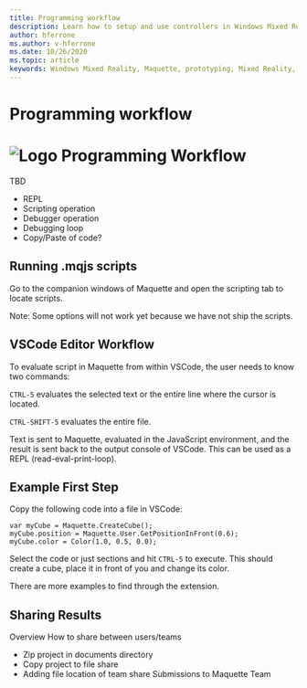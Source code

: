 ```yaml
---
title: Programming workflow
description: Learn how to setup and use controllers in Windows Mixed Reality.
author: hferrone
ms.author: v-hferrone
ms.date: 10/26/2020
ms.topic: article
keywords: Windows Mixed Reality, Maquette, prototyping, Mixed Reality, Virtual Reality, VR, MR, Feedback, Feedback Hub, bugs
---
```


# Programming workflow

![Logo](/doc_staging/images/MaquetteIcon.png) Programming Workflow
============
TBD
* REPL
* Scripting operation
* Debugger operation
* Debugging loop
* Copy/Paste of code?

Running .mqjs scripts
------------------
Go to the companion windows of Maquette and open the scripting tab to locate scripts.

Note: Some options will not work yet because we have not ship the scripts.

VSCode Editor Workflow
------------------
To evaluate script in Maquette from within VSCode, the user needs to know two commands:

   `CTRL-5` evaluates the selected text or the entire line where the cursor is located. 

   `CTRL-SHIFT-5` evaluates the entire file.

Text is sent to Maquette, evaluated in the JavaScript environment, and the result is sent back to the output console of VSCode. This can be used as a REPL (read-eval-print-loop).

Example First Step
------------------
Copy the following code into a file in VSCode:

    var myCube = Maquette.CreateCube();
    myCube.position = Maquette.User.GetPositionInFront(0.6);
    myCube.color = Color(1.0, 0.5, 0.0);

Select the code or just sections and hit `CTRL-5` to execute. This should create a cube, place it in front of you and change its color.

There are more examples to find through the extension.

Sharing Results
-------------------
Overview
How to share between users/teams
* Zip project in documents directory
* Copy project to file share
* Adding file location of team share
Submissions to Maquette Team